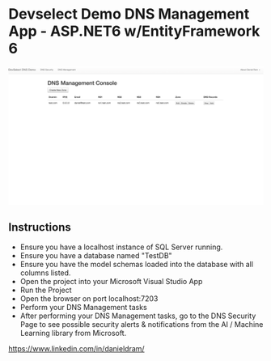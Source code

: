 # Devselect Demo DNS Management App - ASP.NET6 w/EntityFramework 6

![screenshot](https://github.com/danieldram/devselect-dns-app/blob/master/screenshot.png?raw=true)

## Instructions

- Ensure you have a localhost instance of SQL Server running.
- Ensure you have a database named "TestDB"
- Ensure you have the model schemas loaded into the database with all columns listed.
- Open the project into your Microsoft Visual Studio App
- Run the Project
- Open the browser on port localhost:7203
- Perform your DNS Management tasks
- After performing your DNS Management tasks, go to the DNS Security Page to see possible security alerts & notifications from the AI / Machine Learning library from Microsoft.

https://www.linkedin.com/in/danieldram/
